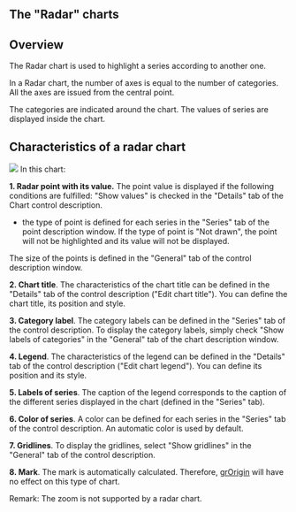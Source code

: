 


## The "Radar" charts
			



<a name="NOTE1"></a>
<a name="NOTE1_1"></a>


## Overview
<a name="overview_ELTTEXTE000162"></a>
The Radar chart is used to highlight a series according to another one.

In a Radar chart, the number of axes is equal to the number of categories. All the axes are issued from the central point.

The categories are indicated around the chart. The values of series are displayed inside the chart.





<a name="NOTE2"></a>
<a name="NOTE2_1"></a>


## Characteristics of a radar chart
<a name="characteristics_radar_chart_ELTTEXTE000186"></a>

![](https://doc.pcsoft.fr/en-US/images/image.awp?langid=3&name=GenRadar.gif&type=thumb)
In this chart:

**1. Radar point with its value.**
The point value is displayed if the following conditions are fulfilled:
"Show values" is checked in the "Details" tab of the Chart control description.

- the type of point is defined for each series in the "Series" tab of the point description window. If the type of point is "Not drawn", the point will not be highlighted and its value will not be displayed.


The size of the points is defined in the "General" tab of the control description window.  

**2. Chart title**. 
The characteristics of the chart title can be defined in the "Details" tab of the control description ("Edit chart title").
You can define the chart title, its position and style.

**3. Category label**. 
The category labels can be defined in the "Series" tab of the control description. To display the category labels, simply check "Show labels of categories" in the "General" tab of the chart description window.

**4. Legend**. 
The characteristics of the legend can be defined in the "Details" tab of the control description ("Edit chart legend").
You can define its position and its style.

**5. Labels of series**. 
The caption of the legend corresponds to the caption of the different series displayed in the chart (defined in the "Series" tab).

**6. Color of series**. 
A color can be defined for each series in the "Series" tab of the control description. An automatic color is used by default.

**7. Gridlines**. 
To display the gridlines, select "Show gridlines" in the "General" tab of the control description.

**8. Mark**. 
The mark is automatically calculated. Therefore, [grOrigin](../WDLang3/3042039.md) will have no effect on this type of chart.

Remark: The zoom is not supported by a radar chart.


